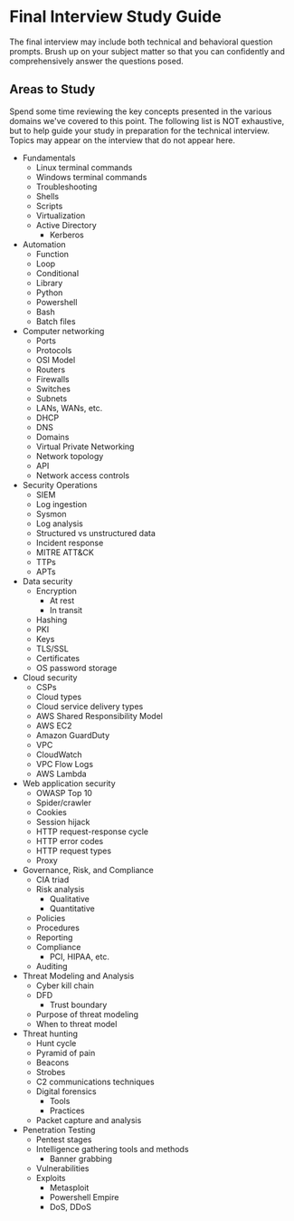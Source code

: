 # Final Interview Study Guide

The final interview may include both technical and behavioral question prompts. Brush up on your subject matter so that you can confidently and comprehensively answer the questions posed.

## Areas to Study

Spend some time reviewing the key concepts presented in the various domains we've covered to this point. The following list is NOT exhaustive, but to help guide your study in preparation for the technical interview. Topics may appear on the interview that do not appear here.

- Fundamentals
  - Linux terminal commands
  - Windows terminal commands
  - Troubleshooting
  - Shells
  - Scripts
  - Virtualization
  - Active Directory
    - Kerberos
- Automation
  - Function
  - Loop
  - Conditional
  - Library
  - Python
  - Powershell
  - Bash
  - Batch files
- Computer networking
  - Ports
  - Protocols
  - OSI Model
  - Routers
  - Firewalls
  - Switches
  - Subnets
  - LANs, WANs, etc.
  - DHCP
  - DNS
  - Domains
  - Virtual Private Networking
  - Network topology
  - API
  - Network access controls
- Security Operations
  - SIEM
  - Log ingestion
  - Sysmon
  - Log analysis
  - Structured vs unstructured data
  - Incident response
  - MITRE ATT&CK
  - TTPs
  - APTs
- Data security
  - Encryption
    - At rest
    - In transit
  - Hashing
  - PKI
  - Keys
  - TLS/SSL
  - Certificates
  - OS password storage
- Cloud security
  - CSPs
  - Cloud types
  - Cloud service delivery types
  - AWS Shared Responsibility Model
  - AWS EC2
  - Amazon GuardDuty
  - VPC
  - CloudWatch
  - VPC Flow Logs
  - AWS Lambda
- Web application security
  - OWASP Top 10
  - Spider/crawler
  - Cookies
  - Session hijack
  - HTTP request-response cycle
  - HTTP error codes
  - HTTP request types
  - Proxy
- Governance, Risk, and Compliance
  - CIA triad
  - Risk analysis
    - Qualitative
    - Quantitative
  - Policies
  - Procedures
  - Reporting
  - Compliance
    - PCI, HIPAA, etc.
  - Auditing
- Threat Modeling and Analysis
  - Cyber kill chain
  - DFD
    - Trust boundary
  - Purpose of threat modeling
  - When to threat model
- Threat hunting
  - Hunt cycle
  - Pyramid of pain
  - Beacons
  - Strobes
  - C2 communications techniques
  - Digital forensics
    - Tools
    - Practices
  - Packet capture and analysis
- Penetration Testing
  - Pentest stages
  - Intelligence gathering tools and methods
    - Banner grabbing
  - Vulnerabilities
  - Exploits
    - Metasploit
    - Powershell Empire
    - DoS, DDoS
